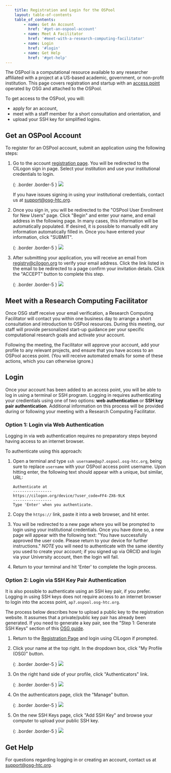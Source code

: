 ```yaml
---
    title: Registration and Login for the OSPool
    layout: table-of-contents
    table_of_contents:
        - name: Get An Account
          href: '#get-an-ospool-account'
        - name: Meet A Facilitator
          href: '#meet-with-a-research-computing-facilitator'
        - name: Login
          href: '#login'
        - name: Get Help
          href: '#get-help'
---
```


The OSPool is a computational resource available to any researcher affiliated with a project
at a US-based academic, government, or non-profit institution.  This page covers registration
and startup with an [access point](/services/access-point.html) operated by OSG and attached
to the OSPool.

To get access to the OSPool, you will:
* apply for an account,
* meet with a staff member for a short consultation and orientation, and
* upload your SSH key for simplified logins.

## Get an OSPool Account
To register for an OSPool account, submit an application using the following steps:

1. Go to the account [registration page](https://registry.cilogon.org/registry/co_petitions/start/coef:211). You will be redirected to the CILogon sign in page. Select your institution and use your institutional credentials to login.
   
   {: .border .border-5 }
   <img src="{{ '/assets/images/cilogon.png' | relative_url }}" class="img-fluid"/>
   
   If you have issues signing in using your institutional credentials, contact us at [support@osg-htc.org](mailto:support@osg-htc.org).


1. Once you sign in, you will be redirected to the "OSPool User Enrollment for New Users" page. Click "Begin" and enter your name, and email address in the following page. In many cases, this information will be automatically populated. If desired, it is possible to manually edit any information automatically filled in. Once you have entered your information, click "SUBMIT".

   {: .border .border-5 }
   <img src="{{ '/assets/images/comanage-enrollment-form.png' | relative_url }}" class="img-fluid"/>


1. After submitting your application, you will receive an email from [registry@cilogon.org](mailto:registry@cilogon.org) to verify your email address. Click the link listed in the email to be redirected to a page confirm your invitation details. Click the "ACCEPT" button to complete this step.

   {: .border .border-5 }
   <img src="{{ '/assets/images/comanage-email-verification-form.png' | relative_url }}" class="img-fluid"/>

## Meet with a Research Computing Facilitator

Once OSG staff receive your email verification, a Research Computing Facilitator will contact you within one business day to arrange a short consultation and introduction to OSPool resources. During this meeting, our staff will provide personalized start-up guidance per your specific computational research goals and activate your account.

Following the meeting, the Facilitator will approve your account, add your profile to any relevant projects, and ensure that you have access to an OSPool access point. (You will receive automated emails for some of these actions, which you can otherwise ignore.)


## Login

Once your account has been added to an access point, you will be able to log in using a terminal or SSH program. Logging in requires authenticating your credientials using one of two options: __web authentication__ or __SSH key pair authentication__. Additional information on this process will be provided during or following your meeting with a Research Computing Facilitator.


### Option 1: Login via Web Authentication

Logging in via web authentication requires no preparatory steps beyond having access to an internet browser. 

To authenticate using this approach: 

1. Open a terminal and type `ssh username@ap7.ospool.osg-htc.org`, being sure to replace `username` with your OSPool access point username. Upon hitting enter, the following text should appear with a unique, but similar, URL: 

   ```
   Authenticate at
   -----------------
   https://cilogon.org/device/?user_code=FF4-ZX6-9LK
   -----------------
   Type 'Enter' when you authenticate.
   ```

2. Copy the `https://` link, paste it into a web browser, and hit enter.  

3. You will be redirected to a new page where you will be prompted to login using your institutional credentials. Once you have done so, a new page will appear with the following text: "You have successfully approved the user code. Please return to your device for further instructions."  *NOTE* you will need to authenticate with the same identity you used to create your account; if you signed up via ORCID and login via your University account, then the login will fail.

4. Return to your terminal and hit 'Enter' to complete the login process. 


### Option 2: Login via SSH Key Pair Authentication

It is also possible to authenticate using an SSH key pair, if you prefer. Logging in using SSH keys does not require access to an internet browser to login into the access point, `ap7.ospool.osg-htc.org`. 

The process below describes how to upload a public key to the registration website. It assumes that a private/public key pair has already been generated. If you need to generate a key pair, see the "Step 1: Generate SSH Keys" section of this [OSG guide](https://support.opensciencegrid.org/support/solutions/articles/12000027675-generate-ssh-keys-and-activate-your-osg-login). 

1. Return to the [Registration Page](https://registry.cilogon.org/registry/co_petitions/start/coef:263) and login using CILogon if prompted.

1. Click your name at the top right. In the dropdown box, click "My Profile (OSG)" button.

   {: .border .border-5 }
   <img src="{{ '/images/ssh-homepage-dropdown.png' | relative_url }}" class="img-fluid"/>

1. On the right hand side of your profile, click "Authenticators" link.

   {: .border .border-5 }
   <img src="{{ '/images/ssh-edit-profile.png' | relative_url }}" class="img-fluid"/>

1. On the authenticators page, click the "Manage" button.

   {: .border .border-5 }
   <img src="{{ '/images/ssh-authenticator-select.png' | relative_url }}" class="img-fluid"/>

1. On the new SSH Keys page, click "Add SSH Key" and browse your computer to upload your public SSH key.
   
   {: .border .border-5 }
   <img src="{{ '/images/ssh-key-list.png' | relative_url }}" class="img-fluid"/>


## Get Help

For questions regarding logging in or creating an account, contact us at [support@osg-htc.org](mailto:support@osg-htc.org).
